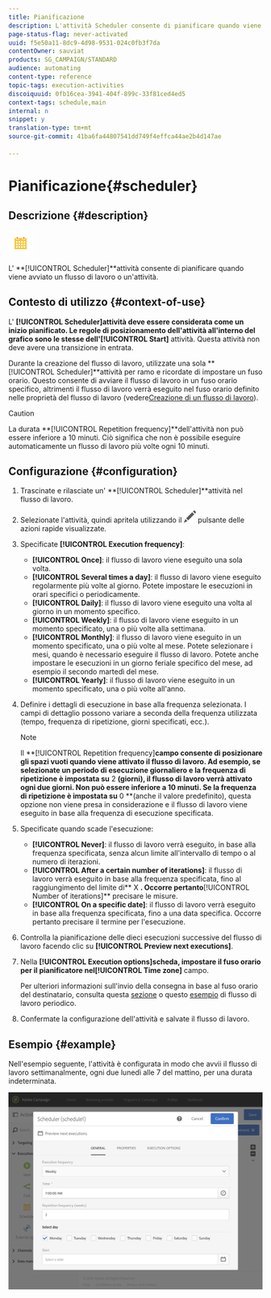 ```yaml
---
title: Pianificazione
description: L'attività Scheduler consente di pianificare quando viene avviato un flusso di lavoro o un'attività.
page-status-flag: never-activated
uuid: f5e50a11-8dc9-4d98-9531-024c0fb3f7da
contentOwner: sauviat
products: SG_CAMPAIGN/STANDARD
audience: automating
content-type: reference
topic-tags: execution-activities
discoiquuid: 0fb16cea-3941-404f-899c-33f81ced4ed5
context-tags: schedule,main
internal: n
snippet: y
translation-type: tm+mt
source-git-commit: 41ba6fa44807541dd749f4effca44ae2b4d147ae

---
```



# Pianificazione{#scheduler}

## Descrizione {#description}

![](assets/scheduler.png)

L&#39; **[!UICONTROL Scheduler]**attività consente di pianificare quando viene avviato un flusso di lavoro o un&#39;attività.

## Contesto di utilizzo {#context-of-use}

L&#39; **[!UICONTROL Scheduler]**attività deve essere considerata come un inizio pianificato. Le regole di posizionamento dell&#39;attività all&#39;interno del grafico sono le stesse dell&#39;**[!UICONTROL Start]** attività. Questa attività non deve avere una transizione in entrata.

Durante la creazione del flusso di lavoro, utilizzate una sola **[!UICONTROL Scheduler]**attività per ramo e ricordate di impostare un fuso orario. Questo consente di avviare il flusso di lavoro in un fuso orario specifico, altrimenti il flusso di lavoro verrà eseguito nel fuso orario definito nelle proprietà del flusso di lavoro (vedere[Creazione di un flusso di lavoro](../../automating/using/building-a-workflow.md)).

>[!CAUTION]
>
>La durata **[!UICONTROL Repetition frequency]**dell&#39;attività non può essere inferiore a 10 minuti. Ciò significa che non è possibile eseguire automaticamente un flusso di lavoro più volte ogni 10 minuti.

## Configurazione {#configuration}

1. Trascinate e rilasciate un&#39; **[!UICONTROL Scheduler]**attività nel flusso di lavoro.
1. Selezionate l&#39;attività, quindi apritela utilizzando il ![](assets/edit_darkgrey-24px.png) pulsante delle azioni rapide visualizzate.
1. Specificate **[!UICONTROL Execution frequency]**:

   * **[!UICONTROL Once]**: il flusso di lavoro viene eseguito una sola volta.
   * **[!UICONTROL Several times a day]**: il flusso di lavoro viene eseguito regolarmente più volte al giorno. Potete impostare le esecuzioni in orari specifici o periodicamente.
   * **[!UICONTROL Daily]**: il flusso di lavoro viene eseguito una volta al giorno in un momento specifico.
   * **[!UICONTROL Weekly]**: il flusso di lavoro viene eseguito in un momento specificato, una o più volte alla settimana.
   * **[!UICONTROL Monthly]**: il flusso di lavoro viene eseguito in un momento specificato, una o più volte al mese. Potete selezionare i mesi, quando è necessario eseguire il flusso di lavoro. Potete anche impostare le esecuzioni in un giorno feriale specifico del mese, ad esempio il secondo martedì del mese.
   * **[!UICONTROL Yearly]**: il flusso di lavoro viene eseguito in un momento specificato, una o più volte all&#39;anno.

1. Definire i dettagli di esecuzione in base alla frequenza selezionata. I campi di dettaglio possono variare a seconda della frequenza utilizzata (tempo, frequenza di ripetizione, giorni specificati, ecc.).

   >[!NOTE]
   >
   >Il **[!UICONTROL Repetition frequency]**campo consente di posizionare gli spazi vuoti quando viene attivato il flusso di lavoro. Ad esempio, se selezionate un periodo di esecuzione giornaliero e la frequenza di ripetizione è impostata su** 2 **(giorni), il flusso di lavoro verrà attivato ogni due giorni. Non può essere inferiore a 10 minuti. Se la frequenza di ripetizione è impostata su** 0 **(anche il valore predefinito), questa opzione non viene presa in considerazione e il flusso di lavoro viene eseguito in base alla frequenza di esecuzione specificata.

1. Specificate quando scade l&#39;esecuzione:

   * **[!UICONTROL Never]**: il flusso di lavoro verrà eseguito, in base alla frequenza specificata, senza alcun limite all&#39;intervallo di tempo o al numero di iterazioni.
   * **[!UICONTROL After a certain number of iterations]**: il flusso di lavoro verrà eseguito in base alla frequenza specificata, fino al raggiungimento del limite di** X **. Occorre pertanto**[!UICONTROL Number of iterations]** precisare le misure.
   * **[!UICONTROL On a specific date]**: il flusso di lavoro verrà eseguito in base alla frequenza specificata, fino a una data specifica. Occorre pertanto precisare il termine per l&#39;esecuzione.

1. Controlla la pianificazione delle dieci esecuzioni successive del flusso di lavoro facendo clic su **[!UICONTROL Preview next executions]**.

1. Nella **[!UICONTROL Execution options]**scheda, impostare il fuso orario per il pianificatore nel**[!UICONTROL Time zone]** campo.

   Per ulteriori informazioni sull&#39;invio della consegna in base al fuso orario del destinatario, consulta questa [sezione](../../sending/using/sending-messages-at-the-recipient-s-time-zone.md) o questo [esempio](../../automating/using/push-notification-delivery.md#sending-a-recurring-push-notification-with-a-workflow) di flusso di lavoro periodico.

1. Confermate la configurazione dell&#39;attività e salvate il flusso di lavoro.

## Esempio {#example}

Nell&#39;esempio seguente, l&#39;attività è configurata in modo che avvii il flusso di lavoro settimanalmente, ogni due lunedì alle 7 del mattino, per una durata indeterminata.

![](assets/wkf_scheduler_example.png)

